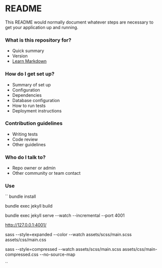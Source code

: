 # README #

This README would normally document whatever steps are necessary to get your application up and running.

### What is this repository for? ###

* Quick summary
* Version
* [Learn Markdown](https://bitbucket.org/tutorials/markdowndemo)

### How do I get set up? ###

* Summary of set up
* Configuration
* Dependencies
* Database configuration
* How to run tests
* Deployment instructions

### Contribution guidelines ###

* Writing tests
* Code review
* Other guidelines

### Who do I talk to? ###

* Repo owner or admin
* Other community or team contact

### Use
``
bundle install

bundle exec jekyll build

bundle exec jekyll serve --watch --incremental --port 4001

http://127.0.0.1:4001/

sass --style=expanded --color --watch assets/scss/main.scss assets/css/main.css 

sass --style=compressed --watch assets/scss/main.scss assets/css/main-compressed.css  --no-source-map

``